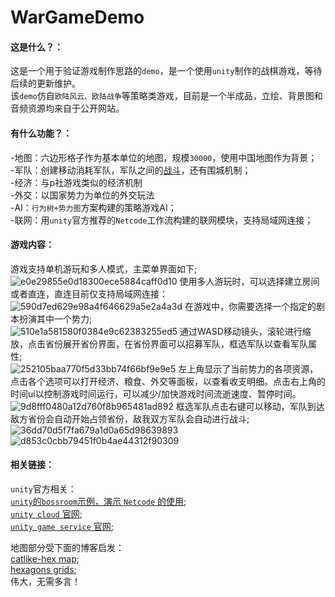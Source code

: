 # WarGameDemo

#### 这是什么？：

这是一个用于验证游戏制作思路的`demo`，是一个使用`unity`制作的战棋游戏，等待后续的更新维护。<br>
该`demo`仿自`欧陆风云、欧陆战争`等策略类游戏，目前是一个半成品，立绘、背景图和音频资源均来自于公开网站。<br>

#### 有什么功能？：
-地图：六边形格子作为基本单位的地图，规模`30000`，使用中国地图作为背景；<br>
-军队：创建移动消耗军队，军队之间的[战斗](https://github.com/huayuxingtguiyujing/Wargame/tree/main/Assets/Script/GamePlay/Combat)，还有围城机制；<br>
-经济：与p社游戏类似的经济机制<br>
-外交：以国家势力为单位的外交玩法<br>
-AI：`行为树+势力图`方案构建的策略游戏AI；<br>
-联网：用`unity`官方推荐的`Netcode`工作流构建的联网模块，支持局域网连接；<br>

#### 游戏内容：

游戏支持单机游玩和多人模式，主菜单界面如下;<br>
![e0e29855e0d18300ece5884caff0d10](https://github.com/huayuxingtguiyujing/Wargame/assets/116824077/d072d70d-ad12-4952-8398-f85458b283dc)
使用多人游玩时，可以选择建立房间或者直连，直连目前仅支持局域网连接：
![590d7ed629e98a4f646629a5e2a4a3d](https://github.com/huayuxingtguiyujing/Wargame/assets/116824077/1f571a96-844f-479b-9ec8-bfb27d61da82)
在游戏中，你需要选择一个指定的剧本扮演其中一个势力;<br>
![510e1a581580f0384e9c62383255ed5](https://github.com/huayuxingtguiyujing/Wargame/assets/116824077/21566433-9a35-42be-a028-2ebc52058097)
通过WASD移动镜头，滚轮进行缩放，点击省份展开省份界面，在省份界面可以招募军队，框选军队以查看军队属性;<br>
![252105baa770f5d33bb74f66bf9e9e5](https://github.com/huayuxingtguiyujing/Wargame/assets/116824077/e6bec3ac-7a6c-4c63-a998-f6661f42f21f)
左上角显示了当前势力的各项资源，点击各个选项可以打开经济、粮食、外交等面板，以查看收支明细。点击右上角的时间ui以控制游戏时间运行，可以减少/加快游戏时间流逝速度、暂停时间。
![9d8fff0480a12d760f8b965481ad892](https://github.com/huayuxingtguiyujing/Wargame/assets/116824077/bf245497-6f72-49ce-9d97-4734890a3943)
框选军队点击右键可以移动，军队到达敌方省份会自动开始占领省份，敌我双方军队会自动进行战斗;<br>
![36dd70d5f7fa679a1d0a65d98639893](https://github.com/huayuxingtguiyujing/Wargame/assets/116824077/4ae26aae-165a-4e1e-82c1-c69558c6164c)
![d853c0cbb79451f0b4ae44312f90309](https://github.com/huayuxingtguiyujing/Wargame/assets/116824077/52b357ad-185b-4a50-8b69-dd28a316eff5)

#### 相关链接：

`unity`官方相关：<br>
[`unity`的`bossroom`示例，演示 `Netcode` 的使用](https://github.com/Unity-Technologies/com.unity.multiplayer.samples.coop.git);<br>
[`unity cloud` 官网](https://cloud.unity.com/);<br>
[`unity game service` 官网](https://unity.com/cn/solutions/gaming-services);<br>

地图部分受下面的博客启发：<br>
[catlike-hex map](https://catlikecoding.com/unity/tutorials/hex-map/); <br>
[hexagons grids](https://www.redblobgames.com/grids/hexagons/);<br>
伟大，无需多言！

